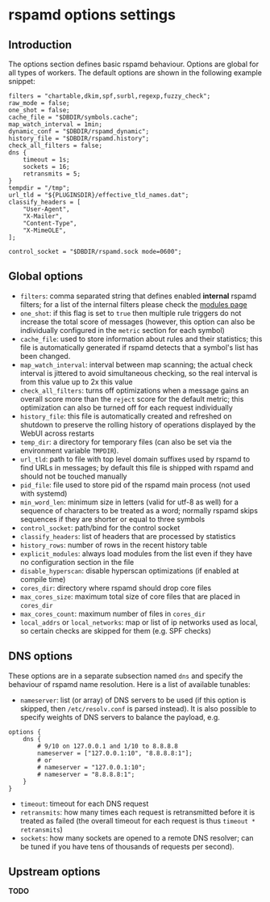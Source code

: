 # rspamd options settings

## Introduction

The options section defines basic rspamd behaviour. Options are global for all types of workers. The default options are shown in the following example snippet:

~~~ucl
filters = "chartable,dkim,spf,surbl,regexp,fuzzy_check";
raw_mode = false;
one_shot = false;
cache_file = "$DBDIR/symbols.cache";
map_watch_interval = 1min;
dynamic_conf = "$DBDIR/rspamd_dynamic";
history_file = "$DBDIR/rspamd.history";
check_all_filters = false;
dns {
    timeout = 1s;
    sockets = 16;
    retransmits = 5;
}
tempdir = "/tmp";
url_tld = "${PLUGINSDIR}/effective_tld_names.dat";
classify_headers = [
	"User-Agent",
	"X-Mailer",
	"Content-Type",
	"X-MimeOLE",
];

control_socket = "$DBDIR/rspamd.sock mode=0600";
~~~

## Global options

* `filters`: comma separated string that defines enabled **internal** rspamd filters; for a list of the internal filters please check the [modules page](../modules/)
* `one_shot`: if this flag is set to `true` then multiple rule triggers do not increase the total score of messages (however, this option can also be individually configured in the `metric` section for each symbol)
* `cache_file`: used to store information about rules and their statistics; this file is automatically generated if rspamd detects that a symbol's list has been changed.
* `map_watch_interval`: interval between map scanning; the actual check interval is jittered to avoid simultaneous checking, so the real interval is from this value up to 2x this value
* `check_all_filters`: turns off optimizations when a message gains an overall score more than the `reject` score for the default metric; this optimization can also be turned off for each request individually
* `history_file`: this file is automatically created and refreshed on shutdown to preserve the rolling history of operations displayed by the WebUI across restarts
* `temp_dir`: a directory for temporary files (can also be set via the environment variable `TMPDIR`).
* `url_tld`: path to file with top level domain suffixes used by rspamd to find URLs in messages; by default this file is shipped with rspamd and should not be touched manually
* `pid_file`: file used to store pid of the rspamd main process (not used with systemd)
* `min_word_len`: minimum size in letters (valid for utf-8 as well) for a sequence of characters to be treated as a word; normally rspamd skips sequences if they are shorter or equal to three symbols
* `control_socket`: path/bind for the control socket
* `classify_headers`: list of headers that are processed by statistics
* `history_rows`: number of rows in the recent history table
* `explicit_modules`: always load modules from the list even if they have no configuration section in the file
* `disable_hyperscan`: disable hyperscan optimizations (if enabled at compile time)
* `cores_dir`: directory where rspamd should drop core files
* `max_cores_size`: maximum total size of core files that are placed in `cores_dir`
* `max_cores_count`: maximum number of files in `cores_dir`
* `local_addrs` or `local_networks`: map or list of ip networks used as local, so certain checks are skipped for them (e.g. SPF checks)

## DNS options

These options are in a separate subsection named `dns` and specify the behaviour of rspamd name resolution. Here is a list of available tunables:

* `nameserver`: list (or array) of DNS servers to be used (if this option is skipped, then `/etc/resolv.conf` is parsed instead). It is also possible to specify weights of DNS servers to balance the payload, e.g.

~~~ucl
options {
	dns {
		# 9/10 on 127.0.0.1 and 1/10 to 8.8.8.8
		nameserver = ["127.0.0.1:10", "8.8.8.8:1"];
		# or
		# nameserver = "127.0.0.1:10";
		# nameserver = "8.8.8.8:1";
	}
}
~~~

* `timeout`: timeout for each DNS request
* `retransmits`: how many times each request is retransmitted before it is treated as failed (the overall timeout for each request is thus `timeout * retransmits`)
* `sockets`: how many sockets are opened to a remote DNS resolver; can be tuned if you have tens of thousands of requests per second).

## Upstream options

**TODO**
